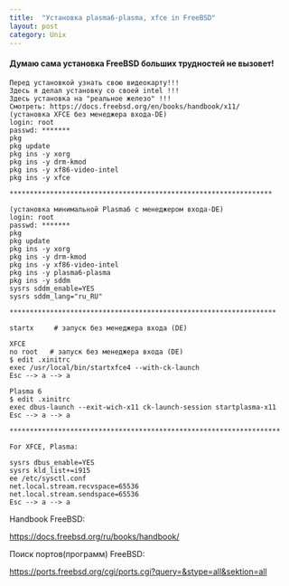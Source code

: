 ```yaml
---
title:  "Установка plasma6-plasma, xfce in FreeBSD"
layout: post
category: Unix
---
```


#### Думаю сама установка FreeBSD больших трудностей не вызовет!

```
Перед установкой узнать свою видеокарту!!!
Здесь я делал установку со своей intel !!!
Здесь установка на "реальное железо" !!!
Смотреть: https://docs.freebsd.org/en/books/handbook/x11/
(установка XFCE без менеджера входа-DE)
login: root
passwd: *******
pkg
pkg update
pkg ins -y xorg
pkg ins -y drm-kmod
pkg ins -y xf86-video-intel
pkg ins -y xfce

*****************************************************************

(установка минимальной Plasma6 с менеджером входа-DE)
login: root
passwd: *******
pkg
pkg update
pkg ins -y xorg
pkg ins -y drm-kmod
pkg ins -y xf86-video-intel
pkg ins -y plasma6-plasma
pkg ins -y sddm
sysrs sddm_enable=YES
sysrs sddm_lang="ru_RU"

******************************************************************

startx     # запуск без менеджера входа (DE)

XFCE
no root   # запуск без менеджера входа (DE)
$ edit .xinitrc
exec /usr/local/bin/startxfce4 --with-ck-launch
Esc --> a --> a

Plasma 6
$ edit .xinitrc
exec dbus-launch --exit-wich-x11 ck-launch-session startplasma-x11
Esc --> a --> a

*******************************************************************

For XFCE, Plasma:

sysrs dbus_enable=YES
sysrs kld_list+=i915
ee /etc/sysctl.conf
net.local.stream.recvspace=65536
net.local.stream.sendspace=65536
Esc --> a --> a
```

Handbook FreeBSD:

https://docs.freebsd.org/ru/books/handbook/

Поиск портов(программ) FreeBSD:

https://ports.freebsd.org/cgi/ports.cgi?query=&stype=all&sektion=all



